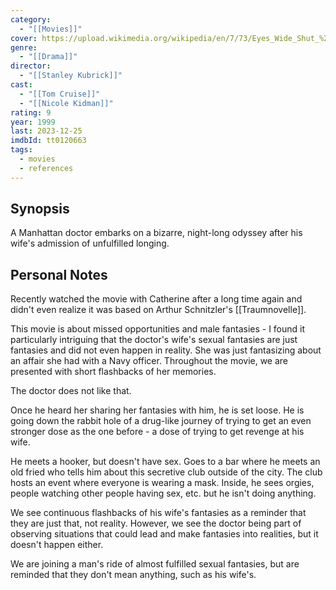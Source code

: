 ```yaml
---
category:
  - "[[Movies]]"
cover: https://upload.wikimedia.org/wikipedia/en/7/73/Eyes_Wide_Shut_%281999%29.png
genre:
  - "[[Drama]]"
director:
  - "[[Stanley Kubrick]]"
cast:
  - "[[Tom Cruise]]"
  - "[[Nicole Kidman]]"
rating: 9
year: 1999
last: 2023-12-25
imdbId: tt0120663
tags:
  - movies
  - references
---
```

## Synopsis

A Manhattan doctor embarks on a bizarre, night-long odyssey after his wife's admission of unfulfilled longing.

## Personal Notes

Recently watched the movie with Catherine after a long time again and didn't even realize it was based on Arthur Schnitzler's [[Traumnovelle]]. 

This movie is about missed opportunities and male fantasies - I found it particularly intriguing that the doctor's wife's sexual fantasies are just fantasies and did not even happen in reality. She was just fantasizing about an affair she had with a Navy officer. Throughout the movie, we are presented with short flashbacks of her memories. 

The doctor does not like that.

Once he heard her sharing her fantasies with him, he is set loose. He is going down the rabbit hole of a drug-like journey of trying to get an even stronger dose as the one before - a dose of trying to get revenge at his wife. 

He meets a hooker, but doesn't have sex. Goes to a bar where he meets an old fried who tells him about this secretive club outside of the city. The club hosts an event where everyone is wearing a mask. Inside, he sees orgies, people watching other people having sex, etc. but he isn't doing anything. 

We see continuous flashbacks of his wife's fantasies as a reminder that they are just that, not reality. However, we see the doctor being part of observing situations that could lead and make fantasies into realities, but it doesn't happen either. 

We are joining a man's ride of almost fulfilled sexual fantasies, but are reminded that they don't mean anything, such as his wife's. 